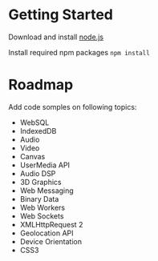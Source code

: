 ﻿Getting Started
================
Download and install [node.js]

Install required npm packages
```npm install```


Roadmap
=======
Add code somples on following topics:

* WebSQL
* IndexedDB
* Audio
* Video
* Canvas
* UserMedia API
* Audio DSP
* 3D Graphics
* Web Messaging
* Binary Data
* Web Workers
* Web Sockets
* XMLHttpRequest 2
* Geolocation API
* Device Orientation
* CSS3


[node.js]:http://nodejs.org

